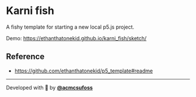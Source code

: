 # Karni fish

A fishy template for starting a new local p5.js project.

Demo: <https://ethanthatonekid.github.io/karni_fish/sketch/>

## Reference

- <https://github.com/ethanthatonekid/p5_template#readme>

---

Developed with 💖 by [**@acmcsufoss**](https://oss.acmcsuf.com/)
